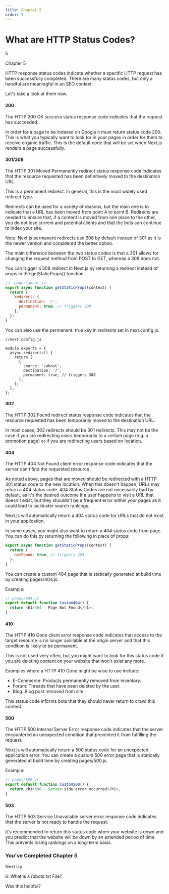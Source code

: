 ```yaml
---
title: Chapter 5
order: 5
---
```


# What are HTTP Status Codes?

5

Chapter 5

HTTP response status codes indicate whether a specific HTTP request has been successfully completed.
There are many status codes, but only a handful are meaningful in an SEO context.

Let's take a look at them now.

#### 200

The HTTP 200 OK success status response code indicates that the request has succeeded.

In order for a page to be indexed on Google it must return status code 200. This is what you typically want to look for in
your pages in order for them to receive organic traffic. This is the default code that will be set when Next.js renders a page
successfully.

#### 301/308

The HTTP 301 Moved Permanently redirect status response code indicates that the resource requested has been definitively moved to the destination URL.

This is a permanent redirect. In general, this is the most widely used redirect type.

Redirects can be used for a variety of reasons, but the main one is to indicate that a URL has been moved from point A to point B. Redirects are needed to ensure that, if a content is moved from one place to the other, you do not lose current and potential clients and that the bots can continue to index your site.

Note: Next.js permanent redirects use 308 by default instead of 301 as it is the newer version and considered the better option.

The main difference between the two status codes is that a 301 allows for changing the request method from POST to GET, whereas a
308 does not.

You can trigger a 308 redirect in Next.js by returning a redirect instead of props in the getStaticProps() function.

```javascript
//  pages/about.js
export async function getStaticProps(context) {
  return {
    redirect: {
      destination: '/',
      permanent: true, // triggers 308
    },
  };
}
```

You can also use the permanent: true key in redirects set in next.config.js.

```
//next.config.js
 
module.exports = {
  async redirects() {
    return [
      {
        source: '/about',
        destination: '/',
        permanent: true, // triggers 308
      },
    ];
  },
};
```

#### 302

The HTTP 302 Found redirect status response code indicates that the resource requested has been
temporarily moved to the destination URL.

In most cases, 302 redirects should be 301 redirects. This may not be the case if you are redirecting users temporarily to a certain page (e.g. a promotion page) or if you are redirecting users based on location.

#### 404

The HTTP 404 Not Found client error response code indicates that the server can't find the requested
resource.

As noted above, pages that are moved should be redirected with a HTTP 301 status code to the new location. When this doesn't happen, URLs may return a 404 status code. 404 Status Codes are not necessarily bad by default, as it's the desired outcome if a user happens to visit a URL that doesn't exist, but they shouldn't be a frequent error within your pages as it could lead to lackluster search rankings.

Next.js will automatically return a 404 status code for URLs that do not exist in your application.

In some cases, you might also want to return a 404 status code from page. You can do this by returning the following in place of props:

```javascript
export async function getStaticProps(context) {
  return {
    notFound: true, // triggers 404
  };
}
```

You can create a custom 404 page that is statically generated at build time by creating pages/404.js.

Example:

```javascript
// pages/404.js
export default function Custom404() {
  return <h1>404 - Page Not Found</h1>;
}
```

#### 410

The HTTP 410 Gone client error response code indicates that access to the target resource is no longer available at the origin server and that this condition is likely to be permanent.

This is not used very often, but you might want to look for this status code if you are deleting content on your website that won't exist any more.

Examples where a HTTP 410 Gone might be wise to use include:

- E-Commerce: Products permanently removed from inventory.
- Forum: Threads that have been deleted by the user.
- Blog: Blog post removed from site.

This status code informs bots that they should never return to crawl this content.

#### 500

The HTTP 500 Internal Server Error response code indicates that the server encountered an unexpected condition that prevented it from fulfilling the request.

Next.js will automatically return a 500 status code for an unexpected application error. You can create a custom 500 error page that is statically generated at build time by creating pages/500.js.

Example:

```javascript
// pages/500.js
export default function Custom500() {
  return <h1>500 - Server-side error occurred</h1>;
}
```

#### 503

The HTTP 503 Service Unavailable server error response code indicates that the server is not ready to handle the request.

It's recommended to return this status code when your website is down and you predict that the website will be down by an extended period of time. This prevents losing rankings on a long-term basis.

### You've Completed Chapter 5

Next Up

6: What is a robots.txt File?

Was this helpful?